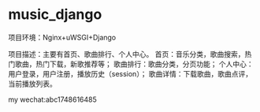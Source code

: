 # music_django
项目环境：Nginx+uWSGI+Django

项目描述：主要有首页、歌曲排行、个人中心。
首页：音乐分类，歌曲搜索，热门歌曲，热门下载，新歌推荐等；
歌曲排行：歌曲分类，分页功能；
个人中心：用户登录，用户注册，播放历史（session）；
歌曲详情：下载歌曲，歌曲点评，当前播放列表。

my wechat:abc1748616485

